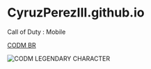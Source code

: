 # CyruzPerezIII.github.io
Call of Duty : Mobile



[CODM BR](https://youtu.be/4ySxTFJC3nU.com)

![CODM LEGENDARY CHARACTER](https://preview.redd.it/best-skin-in-codm-v0-kqh04anplu0c1.jpg?width=640&crop=smart&auto=webp&s=a934cba47949c4797baf80f9bfa3d043f6d5d078)

